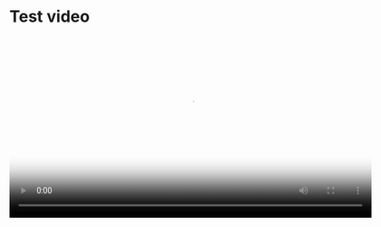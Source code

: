 # Test video

<video width="640" controls poster="http://nest-simulator.org/downloads/screenshot_membranepot_video.png" >
  <source src="http://nest-simulator.org/downloads/DEMO_oneneuron_screencast.mp4" type="video/mp4">
Your browser does not support the video tag.
</video>
